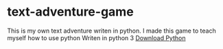 # text-adventure-game
This is my own text adventure writen in python. I made this game to teach myself how to use python
Writen in python 3 <a href="https://www.python.org/downloads/">Download Python</a>
